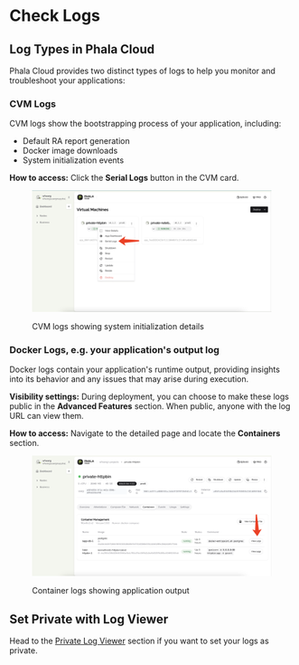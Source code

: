 # Check Logs

## Log Types in Phala Cloud

Phala Cloud provides two distinct types of logs to help you monitor and troubleshoot your applications:

### CVM Logs

CVM logs show the bootstrapping process of your application, including:

* Default RA report generation
* Docker image downloads
* System initialization events

**How to access:** Click the **Serial Logs** button in the CVM card.

<figure><img src="../../../../.gitbook/assets/cloud-cvm-log.png" alt="CVM logs interface"><figcaption><p>CVM logs showing system initialization details</p></figcaption></figure>

### Docker Logs, e.g. your application's output log

Docker logs contain your application's runtime output, providing insights into its behavior and any issues that may arise during execution.

**Visibility settings:** During deployment, you can choose to make these logs public in the **Advanced Features** section. When public, anyone with the log URL can view them.

**How to access:** Navigate to the detailed page and locate the **Containers** section.

<figure><img src="../../../../.gitbook/assets/cloud-container-log.png" alt="Docker container logs"><figcaption><p>Container logs showing application output</p></figcaption></figure>

## Set Private with Log Viewer

Head to the [Private Log Viewer](private-log-viewer.md) section if you want to set your logs as private.
